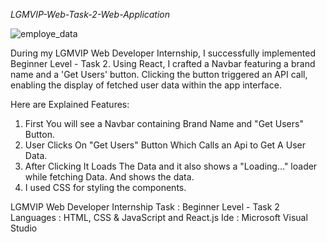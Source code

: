 *LGMVIP-Web-Task-2-Web-Application*

![employe_data](https://github.com/karanprasad2706/Get-A-User-Data-Using-Api/assets/132588972/b516a569-f5f9-4678-8a57-5bb0c668dd34)


During my LGMVIP Web Developer Internship, I successfully implemented Beginner Level - Task 2. Using React, I crafted a Navbar featuring a brand name and a 'Get Users' button. Clicking the button triggered an API call, enabling the display of fetched user data within the app interface.

Here are Explained Features:
1. First You will see a Navbar containing Brand Name and "Get Users" Button.
2. User Clicks On "Get Users" Button Which Calls an Api to Get A User Data.
3. After Clicking It Loads The Data and it also shows a "Loading..." loader while fetching Data. And shows the data.
4. I used CSS for styling the components.

LGMVIP Web Developer Internship 
Task : Beginner Level - Task 2
Languages : HTML, CSS & JavaScript and React.js
Ide : Microsoft Visual Studio 

